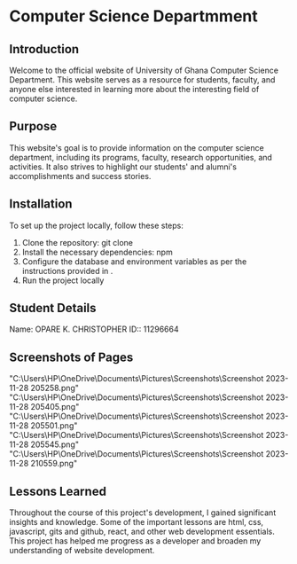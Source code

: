 # Computer Science Departmment

## Introduction
Welcome to the official website of University of Ghana Computer Science Department. This website serves as a resource for students, faculty, and anyone else interested in learning more about the interesting field of computer science.

## Purpose
This website's goal is to provide information on the computer science department, including its programs, faculty, research opportunities, and activities. It also strives to highlight our students' and alumni's accomplishments and success stories.

## Installation
To set up the project locally, follow these steps:
1. Clone the repository: git clone 
2. Install the necessary dependencies: npm
3. Configure the database and environment variables as per the instructions provided in .
4. Run the project locally

## Student Details
Name: OPARE K. CHRISTOPHER
ID:: 11296664

## Screenshots of Pages
"C:\Users\HP\OneDrive\Documents\Pictures\Screenshots\Screenshot 2023-11-28 205258.png"
"C:\Users\HP\OneDrive\Documents\Pictures\Screenshots\Screenshot 2023-11-28 205405.png"
"C:\Users\HP\OneDrive\Documents\Pictures\Screenshots\Screenshot 2023-11-28 205501.png"
"C:\Users\HP\OneDrive\Documents\Pictures\Screenshots\Screenshot 2023-11-28 205545.png"
"C:\Users\HP\OneDrive\Documents\Pictures\Screenshots\Screenshot 2023-11-28 210559.png"

## Lessons Learned
Throughout the course of this project's development, I gained significant insights and knowledge. Some of the important lessons are html, css, javascript, gits and github, react, and other web development essentials. This project has helped me progress as a developer and broaden my understanding of website development.

